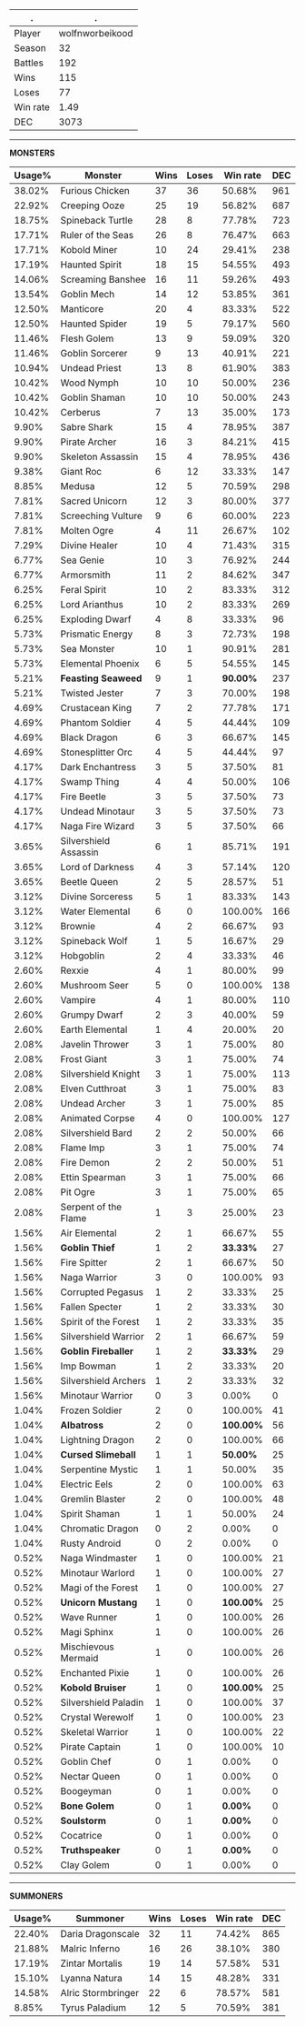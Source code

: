 .|.
|-|-
Player|wolfnworbeikood
Season|32
Battles|192
Wins|115
Loses|77
Win rate|1.49
DEC|3073

---
**MONSTERS**

Usage%|Monster|Wins|Loses|Win rate|DEC|
-|-|-|-|-|-|
38.02%|Furious Chicken|37|36|50.68%|961|
22.92%|Creeping Ooze|25|19|56.82%|687|
18.75%|Spineback Turtle|28|8|77.78%|723|
17.71%|Ruler of the Seas|26|8|76.47%|663|
17.71%|Kobold Miner|10|24|29.41%|238|
17.19%|Haunted Spirit|18|15|54.55%|493|
14.06%|Screaming Banshee|16|11|59.26%|493|
13.54%|Goblin Mech|14|12|53.85%|361|
12.50%|Manticore|20|4|83.33%|522|
12.50%|Haunted Spider|19|5|79.17%|560|
11.46%|Flesh Golem|13|9|59.09%|320|
11.46%|Goblin Sorcerer|9|13|40.91%|221|
10.94%|Undead Priest|13|8|61.90%|383|
10.42%|Wood Nymph|10|10|50.00%|236|
10.42%|Goblin Shaman|10|10|50.00%|243|
10.42%|Cerberus|7|13|35.00%|173|
9.90%|Sabre Shark|15|4|78.95%|387|
9.90%|Pirate Archer|16|3|84.21%|415|
9.90%|Skeleton Assassin|15|4|78.95%|436|
9.38%|Giant Roc|6|12|33.33%|147|
8.85%|Medusa|12|5|70.59%|298|
7.81%|Sacred Unicorn|12|3|80.00%|377|
7.81%|Screeching Vulture|9|6|60.00%|223|
7.81%|Molten Ogre|4|11|26.67%|102|
7.29%|Divine Healer|10|4|71.43%|315|
6.77%|Sea Genie|10|3|76.92%|244|
6.77%|Armorsmith|11|2|84.62%|347|
6.25%|Feral Spirit|10|2|83.33%|312|
6.25%|Lord Arianthus|10|2|83.33%|269|
6.25%|Exploding Dwarf|4|8|33.33%|96|
5.73%|Prismatic Energy|8|3|72.73%|198|
5.73%|Sea Monster|10|1|90.91%|281|
5.73%|Elemental Phoenix|6|5|54.55%|145|
5.21%|**Feasting Seaweed**|9|1|**90.00%**|237|
5.21%|Twisted Jester|7|3|70.00%|198|
4.69%|Crustacean King|7|2|77.78%|171|
4.69%|Phantom Soldier|4|5|44.44%|109|
4.69%|Black Dragon|6|3|66.67%|145|
4.69%|Stonesplitter Orc|4|5|44.44%|97|
4.17%|Dark Enchantress|3|5|37.50%|81|
4.17%|Swamp Thing|4|4|50.00%|106|
4.17%|Fire Beetle|3|5|37.50%|73|
4.17%|Undead Minotaur|3|5|37.50%|73|
4.17%|Naga Fire Wizard|3|5|37.50%|66|
3.65%|Silvershield Assassin|6|1|85.71%|191|
3.65%|Lord of Darkness|4|3|57.14%|120|
3.65%|Beetle Queen|2|5|28.57%|51|
3.12%|Divine Sorceress|5|1|83.33%|143|
3.12%|Water Elemental|6|0|100.00%|166|
3.12%|Brownie|4|2|66.67%|93|
3.12%|Spineback Wolf|1|5|16.67%|29|
3.12%|Hobgoblin|2|4|33.33%|46|
2.60%|Rexxie|4|1|80.00%|99|
2.60%|Mushroom Seer|5|0|100.00%|138|
2.60%|Vampire|4|1|80.00%|110|
2.60%|Grumpy Dwarf|2|3|40.00%|59|
2.60%|Earth Elemental|1|4|20.00%|20|
2.08%|Javelin Thrower|3|1|75.00%|80|
2.08%|Frost Giant|3|1|75.00%|74|
2.08%|Silvershield Knight|3|1|75.00%|113|
2.08%|Elven Cutthroat|3|1|75.00%|83|
2.08%|Undead Archer|3|1|75.00%|85|
2.08%|Animated Corpse|4|0|100.00%|127|
2.08%|Silvershield Bard|2|2|50.00%|66|
2.08%|Flame Imp|3|1|75.00%|74|
2.08%|Fire Demon|2|2|50.00%|51|
2.08%|Ettin Spearman|3|1|75.00%|66|
2.08%|Pit Ogre|3|1|75.00%|65|
2.08%|Serpent of the Flame|1|3|25.00%|23|
1.56%|Air Elemental|2|1|66.67%|55|
1.56%|**Goblin Thief**|1|2|**33.33%**|27|
1.56%|Fire Spitter|2|1|66.67%|50|
1.56%|Naga Warrior|3|0|100.00%|93|
1.56%|Corrupted Pegasus|1|2|33.33%|25|
1.56%|Fallen Specter|1|2|33.33%|30|
1.56%|Spirit of the Forest|1|2|33.33%|35|
1.56%|Silvershield Warrior|2|1|66.67%|59|
1.56%|**Goblin Fireballer**|1|2|**33.33%**|29|
1.56%|Imp Bowman|1|2|33.33%|20|
1.56%|Silvershield Archers|1|2|33.33%|32|
1.56%|Minotaur Warrior|0|3|0.00%|0|
1.04%|Frozen Soldier|2|0|100.00%|41|
1.04%|**Albatross**|2|0|**100.00%**|56|
1.04%|Lightning Dragon|2|0|100.00%|66|
1.04%|**Cursed Slimeball**|1|1|**50.00%**|25|
1.04%|Serpentine Mystic|1|1|50.00%|35|
1.04%|Electric Eels|2|0|100.00%|63|
1.04%|Gremlin Blaster|2|0|100.00%|48|
1.04%|Spirit Shaman|1|1|50.00%|24|
1.04%|Chromatic Dragon|0|2|0.00%|0|
1.04%|Rusty Android|0|2|0.00%|0|
0.52%|Naga Windmaster|1|0|100.00%|21|
0.52%|Minotaur Warlord|1|0|100.00%|27|
0.52%|Magi of the Forest|1|0|100.00%|27|
0.52%|**Unicorn Mustang**|1|0|**100.00%**|25|
0.52%|Wave Runner|1|0|100.00%|26|
0.52%|Magi Sphinx|1|0|100.00%|26|
0.52%|Mischievous Mermaid|1|0|100.00%|26|
0.52%|Enchanted Pixie|1|0|100.00%|26|
0.52%|**Kobold Bruiser**|1|0|**100.00%**|25|
0.52%|Silvershield Paladin|1|0|100.00%|37|
0.52%|Crystal Werewolf|1|0|100.00%|23|
0.52%|Skeletal Warrior|1|0|100.00%|22|
0.52%|Pirate Captain|1|0|100.00%|10|
0.52%|Goblin Chef|0|1|0.00%|0|
0.52%|Nectar Queen|0|1|0.00%|0|
0.52%|Boogeyman|0|1|0.00%|0|
0.52%|**Bone Golem**|0|1|**0.00%**|0|
0.52%|**Soulstorm**|0|1|**0.00%**|0|
0.52%|Cocatrice|0|1|0.00%|0|
0.52%|**Truthspeaker**|0|1|**0.00%**|0|
0.52%|Clay Golem|0|1|0.00%|0|

---
**SUMMONERS**

Usage%|Summoner|Wins|Loses|Win rate|DEC|
-|-|-|-|-|-|
22.40%|Daria Dragonscale|32|11|74.42%|865|
21.88%|Malric Inferno|16|26|38.10%|380|
17.19%|Zintar Mortalis|19|14|57.58%|531|
15.10%|Lyanna Natura|14|15|48.28%|331|
14.58%|Alric Stormbringer|22|6|78.57%|581|
8.85%|Tyrus Paladium|12|5|70.59%|381|
